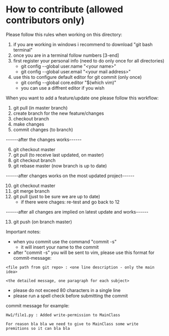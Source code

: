 # How to contribute (allowed contributors only)

Please follow this rules when working on this directory:

1. if you are working in windows i recommend to download "git bash terminal"
2. once you are in a terminal follow numbers [3-end]  
3. first register your personal info (need to do only once for all directories)
    * git config --global user.name "\<your name\>"
    * git config --global user.email "\<your mail address\>"
4.  use this to configure default editor for git commit (only once)
    * git config --global core.editor "$(which vim)"
    * you can use a diffrent editor if you wish
    
When you want to add a feature/update one please follow this workflow:

1. git pull (in master branch)
2. create branch for the new feature/changes 
3. checkout branch 
4. make changes
5. commit changes (to branch)

 ------after the changes works------  
    
6. git checkout master 
7. git pull (to receive last updated, on master)
8. git checkout branch 
9. git rebase master (now branch is up to date) 

------after changes works on the most updated project------ 

10. git checkout master  
11. git merge branch  
12. git pull (just to be sure we are up to date)     
    * if there were chages: re-test and go back to 12 

------after all changes are implied on latest update and works------ 

13. git push (on branch master)

Important notes:

  * when you commit use the command "commit -s"
    - it will insert your name to the commit
  * after "commit -s" you will be sent to vim, please use this format for commit-message:
  ```
  <file path from git repo> : <one line description - only the main idea>
        
  <the detailed message, one paragraph for each subject>
  ```
  * please do not exceed 80 characters in a single line
  * please run a spell check before submitting the commit

commit message for example:
```
Hw1/file1.py : Added write-permission to MainClass

For reason bla bla we need to give to MainClass some write 
premitions so it can bla bla
```
